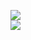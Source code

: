 [![](https://img.shields.io/badge/Made%20With-Github%20Spray-lightgrey.svg?style=for-the-badge&logo=github)](https://github.com/Annihil/github-spray#29611)  
[![](https://i.imgur.com/2DrTn0Z.gif)](https://github.com/Annihil/github-spray)
